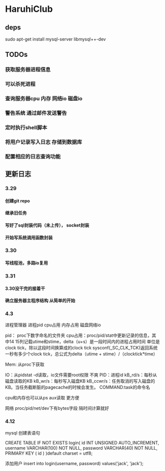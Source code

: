 # HaruhiClub

## deps
sudo apt-get install mysql-server
libmysql++-dev


## TODOs

### 获取服务器进程信息
### 可以杀死进程

### 查询服务器cpu 内存 网络io 磁盘io
### 警告系统 通过邮件发送警告

### 定时执行shell脚本

### 将用户记录写入日志 存储到数据库
### 配置相应的日志查询功能

## 更新日志

### 3.29
#### 创建git repo
#### 继承旧任务 
#### 写好了sql封装代码（未上传）， socket封装
#### 开始写系统调用函数封装



### 3.30
#### 写线程池，多路io复用

### 3.31
#### 3.30没干完的接着干
#### 确立服务器主程序结构 从简单的开始



### 4.3
进程管理器
进程pid cpu占用 内存占用 磁盘网络io

pid： proc下数字命名的文件夹
cpu占用：proc/pid/stat中更新记录的信息，其中14 15列记载utime和stime，delta（u+s）是一段时间内的进程占用时间
单位是clock tick，除以这段时间换算成的clock tick
sysconf(_SC_CLK_TCK)返回系统一秒有多少个clock tick，总公式为delta（utime + stime）/（clocktick*time）

Mem: 从proc下获取

IO：从pidstat -d读取，io文件需要root权限 不爽
PID：进程id
kB_rd/s：每秒从磁盘读取的KB
kB_wr/s：每秒写入磁盘KB
kB_ccwr/s：任务取消的写入磁盘的KB。当任务截断脏的pagecache的时候会发生。
COMMAND:task的命令名

cpu和内存也可以从ps aux读取 更方便

网络 proc/pid/net/dev下有bytes字段 隔时间计算就好


### 4.12
mysql 创建表语句

CREATE TABLE IF NOT EXISTS login(
   id INT UNSIGNED AUTO_INCREMENT,
   username VARCHAR(100) NOT NULL,
   password VARCHAR(40) NOT NULL,
   PRIMARY KEY ( id )
)default charset = utf8;

添加用户
insert into login(username, password) values('jack', 'jack');